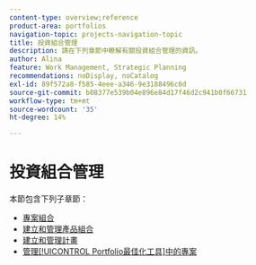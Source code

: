 ```yaml
---
content-type: overview;reference
product-area: portfolios
navigation-topic: projects-navigation-topic
title: 投資組合管理
description: 請在下列章節中瞭解有關投資組合管理的資訊。
author: Alina
feature: Work Management, Strategic Planning
recommendations: noDisplay, noCatalog
exl-id: 89f572a8-f585-4eee-a346-9e3188496c6d
source-git-commit: b08377e539b04e896e84d17f46d2c941b0f66731
workflow-type: tm+mt
source-wordcount: '35'
ht-degree: 14%

---
```


# 投資組合管理

本節包含下列子章節：

* [專案組合](../../manage-work/portfolios/portfolios-overview/portfolio-overview-1.md)
* [建立和管理產品組合](../../manage-work/portfolios/create-and-manage-portfolios/create-and-manage-portfolios.md)
* [建立和管理計畫](../../manage-work/portfolios/create-and-manage-programs/create-and-manage-programs.md)
* [管理[!UICONTROL Portfolio最佳化工具]中的專案](../../manage-work/portfolios/portfolio-optimizer/manage-projects-in-portfolio-optimizer.md)
